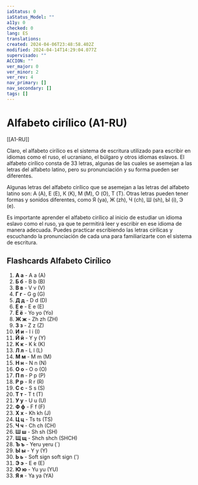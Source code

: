 ```yaml
---
iaStatus: 0
iaStatus_Model: ""
a11y: 0
checked: 0
lang: ES
translations: 
created: 2024-04-06T23:48:58.402Z
modified: 2024-04-14T14:29:04.077Z
supervisado: ""
ACCION: ""
ver_major: 0
ver_minor: 2
ver_rev: 4
nav_primary: []
nav_secondary: []
tags: []
---
```

# Alfabeto cirílico (A1-RU)

[[A1-RU]]

Claro, el alfabeto cirílico es el sistema de escritura utilizado para escribir en idiomas como el ruso, el ucraniano, el búlgaro y otros idiomas eslavos. El alfabeto cirílico consta de 33 letras, algunas de las cuales se asemejan a las letras del alfabeto latino, pero su pronunciación y su forma pueden ser diferentes.

Algunas letras del alfabeto cirílico que se asemejan a las letras del alfabeto latino son: А (A), Е (E), К (K), М (M), О (O), Т (T). Otras letras pueden tener formas y sonidos diferentes, como Я (ya), Ж (zh), Ч (ch), Ш (sh), Ы (i), Э (e).

Es importante aprender el alfabeto cirílico al inicio de estudiar un idioma eslavo como el ruso, ya que te permitirá leer y escribir en ese idioma de manera adecuada. Puedes practicar escribiendo las letras cirílicas y escuchando la pronunciación de cada una para familiarizarte con el sistema de escritura.

## Flashcards Alfabeto Cirílico

1. **А а** - A a (A)
2. **Б б** - B b (B)
3. **В в** - V v (V)
4. **Г г** - G g (G)
5. **Д д** - D d (D)
6. **Е е** - E e (E)
7. **Ё ё** - Yo yo (Yo)
8. **Ж ж** - Zh zh (ZH)
9. **З з** - Z z (Z)
10. **И и** - I i (I)
11. **Й й** - Y y (Y)
12. **К к** - K k (K)
13. **Л л** - L l (L)
14. **М м** - M m (M)
15. **Н н** - N n (N)
16. **О о** - O o (O)
17. **П п** - P p (P)
18. **Р р** - R r (R)
19. **С с** - S s (S)
20. **Т т** - T t (T)
21. **У у** - U u (U)
22. **Ф ф** - F f (F)
23. **Х х** - Kh kh (J)
24. **Ц ц** - Ts ts (TS)
25. **Ч ч** - Ch ch (CH)
26. **Ш ш** - Sh sh (SH)
27. **Щ щ** - Shch shch (SHCH)
28. **Ъ ъ** - Yeru yeru (´)
29. **Ы ы** - Y y (Y)
30. **Ь ь** - Soft sign soft sign (')
31. **Э э** - E e (E)
32. **Ю ю** - Yu yu (YU)
33. **Я я** - Ya ya (YA)

